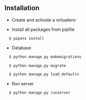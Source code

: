 
## Installation

- Create and activate a virtualenv

- Install all packages from pipfile

```bash
  $ pipenv install
```

- Database

```bash
  $ python manage.py makemigrations

  $ python manage.py migrate

  $ python manage.py load_defaults
```

- Run server

```bash
  $ python manage.py runserver
```